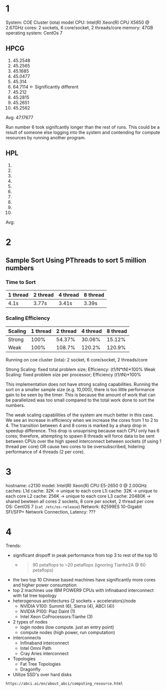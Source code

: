 # 1
System: COE Cluster (iota)
model CPU: Intel(R) Xeon(R) CPU X5650 @ 2.67GHz
cores: 2 sockets, 6 core/socket, 2 threads/core
memory: 47GB
operating system: CentOs 7

## HPCG
1. 45.2548
2. 45.2565
3. 45.1685
4. 45.0477
5. 45.314
6. 64.7114 <- Significantly different
7. 45.212
8. 45.2815
9. 45.2651
10. 45.2562

Avg: 47.17677

Run number 6 took signifcantly longer than the rest of runs. This could be a
result of someone else logging into the system and contending for compute
resources by running another program. 

## HPL
1.
2.
3.
4.
5.
6.
7.
8.
9.
10.
Avg: 


# 2

## Sample Sort Using PThreads to sort 5 million numbers
### Time to Sort
|   1 thread   |   2 thread  |   4 thread  |   8 thread   |
|--------------|-------------|-------------|--------------|
| 4.1s         | 3.77s       | 3.41s       | 3.39s        |

### Scaling Efficiency 
| Scaling  |   1 thread   |   2 thread  |   4 thread  |   8 thread   |
|----------|--------------|-------------|-------------|--------------|
| Strong   | 100%         | 54.37%      | 30.06%      |  15.12%      |
| Weak     | 100%         | 108.7%      | 120.2%      |  120.9%      |

Running on coe cluster (iota): 2 socket, 6 core/socket, 2 threads/core

Strong Scaling: fixed total problem size; Efficiency: (t1/N\*tN)\*100%
Weak Scaling: fixed problem size per processor; Efficiency (t1/tN)\*100%

This implementation does not have strong scaling capabilities. Running the sort
on a smaller sample size (e.g. 10,000), there is too little performance gain to
be seen by the timer. This is because the amount of work that can be parallelized
was too small compared to the total work done to sort the numbers.

The weak scaling capabilities of the system are much better in this case. We see
an increase in efficiency when we increase the cores from 1 to 2 to 4. The transition
between 4 and 8 cores is marked by a sharp drop in speedup difference. 
This drop is unsuprising because each CPU only has 6 cores; therefore, attempting
to spawn 8 threads will force data to be sent between CPUs  over the high speed
interconnect between sockets (if using 1 thread per core) OR cause two cores to
be oversubscribed, hidering performance of 4 threads (2 per core). 



# 3
hostname: c2130
model: Intel(R) Xeon(R) CPU E5-2650 0 @ 2.00GHz
caches: L1d cache:             32K      -> unique to each core
        L1i cache:             32K      -> unique to each core
        L2 cache:              256K     -> unique to each core
        L3 cache:              20480K   -> shared bewteen all cores
2 sockets, 8 core per socket, 2 thread per core
OS: CentOS 7 (`cat /etc/os-release`)
Network: 82599ES 10-Gigabit SFI/SFP+ Network Connection, Latency: ??? 

# 4
Trends: 
- significant dropoff in peak performance from top 3 to rest of the top 10
    - > 90 petaflops to ~20 petaflops (ignoring Tianhe2A @ 60 petaflops)
- the two top 10 Chinese based machines have significantly more cores and higher 
power consumption
- top 2 machines use IBM POWER9 CPUs with infinaband interconnect with fat tree 
  topology
- heterogenous architectures (2 sockets + accelerators)/node
    - NVIDIA V100: Summit (6), Sierra (4), ABCI (4))
    - NVIDIA P100: Piaz Daint (1)
    - Intel Xeon CoProcessors:Tianhe (3)
- 2 types of nodes
    - login nodes (low compute. just an entry point)
    - compute nodes (high power, run computation)
- interconnects
    - Infinaband interconnect
    - Intel Omni Path
    - Cray Aries interconnect
- Topologies
    - Fat Tree Topologies
    - Dragonfly 
- Utilize SSD's over hard disks

`https://abci.ai/en/about_abci/computing_resource.html`
